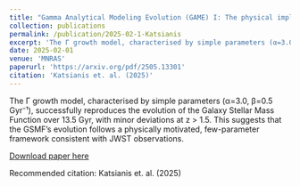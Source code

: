 ```yaml
---
title: "Gamma Analytical Modeling Evolution (GAME) I: The physical implications of deriving the stellar mass functions from z=0 to z=8."
collection: publications
permalink: /publication/2025-02-1-Katsianis
excerpt: 'The Γ growth model, characterised by simple parameters (α=3.0, β=0.5 Gyr⁻¹), successfully reproduces the evolution of the Galaxy Stellar Mass Function over 13.5 Gyr, with minor deviations at z > 1.5. This suggests that the GSMF’s evolution follows a physically motivated, few-parameter framework consistent with JWST observations.'
date: 2025-02-01
venue: 'MNRAS'
paperurl: 'https://arxiv.org/pdf/2505.13301'
citation: 'Katsianis et. al. (2025)'
---
```


The Γ growth model, characterised by simple parameters (α=3.0, β=0.5 Gyr⁻¹), successfully reproduces the evolution of the Galaxy Stellar Mass Function over 13.5 Gyr, with minor deviations at z > 1.5. This suggests that the GSMF’s evolution follows a physically motivated, few-parameter framework consistent with JWST observations.

[Download paper here](https://arxiv.org/pdf/2505.13301)

Recommended citation: Katsianis et. al. (2025)